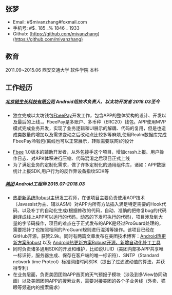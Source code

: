 ## 张梦
* Email: #$mivanzhang#foxmail.com
* 手机号:  #$_ 185 _% 1846 _ 1933
* Github: [https://github.com/mivanzhang](https://github.com/mivanzhang)

## 教育
2011.09~2015.06   西安交通大学    软件学院 本科

<!--## 技能
* Android Gradle插件开发，主导开发热更新系统[Robust](https://github.com/Meituan-Dianping/Robust)
* 
* Experiened in app architecture.
* Have some experience in Scrum development process and continuous integration on Android.-->

## 工作经历

##### [北京链生长科技有限公司](https://www.fbee.one/) Android组技术负责人、以太坊开发者 2018.03至今
*  独立完成以太坊钱包[FbeePay](https://www.fbee.one/fbeepay)开发工作，包含APP的整体架构的设计、开发以及最后的上线，。FbeePay是多账户、多币种（ERC20）钱包。APP使用MVP模式完成业务开发，实现了业务逻辑和UI展示的解耦、代码的复用，但是也造成类数量的增加以及需求变动之后改动点比较多等麻烦,使用Realm数据库完成FbeePay冷钱包(离线也可以正常展示，转账需要联网)的设计
<!--*  比特币钱包一直在调研，目前已经有一个可以支持导入助记词、同步资产（支持隔离见证）、普通转账（BIP44）以及支持隔离见证（BIP49）转账的demo-->
* [Fbee](https://www.fbee.one/) 1.0版本的辅助开发者，从外包接手这个项目，增加crash上报、用户操作日志、对APK体积进行压缩、代码混淆之后项目正式上线
* 为了满足业务的定制化需求，做了许多定制化的通用组件库，诸如：APP数据统计上报SDK,用户行为的反作弊设备指纹SDK等

##### [美团](https://www.meituan.com/) Android工程师 2015.07-2018.03
* [热更新系统Robust](https://github.com/Meituan-Dianping/Robust)主研发工程师，在该项目主要负责使用AOP技术（Javassist为主、辅以ASM）对APP内所有方法插入满足特定需要的Hook代码、以及补丁的自动化生成(根据修改的代码，自动、准确的把修复bug的代码翻译成线上APP可以运行的代码，动态的下发可执行的代码)，项目涉及到大量的字节码操作，项目的难点在于正式发布的APK是经过ProGuard处理的，需要把补丁也按照相同的ProGuard规则进行混淆等操作。该项目已经在GitHub开源，获赞2.9k。同时有两篇文章发布在美团技术博客：[Android热更新方案Robust](https://tech.meituan.com/android_robust.html) 以及 [Android热更新方案Robust开源，新增自动化补丁工具](https://tech.meituan.com/android_autopatch.html)
* 同时负责诸多通用SDK的开发和维护，比如说UUID（美团内部多APP共享唯一标识符，服务器生成、保存在客户端的唯一标识符）、SNTP（Standard network time Protcol）标准网络时间SDK（提出了过滤波动值的算法，并获得专利）
* 在业务层面，负责美团团购APP首页的天气预报子模块（涉及到多View协同动画）以及美团团购APP的搜索业务，需要对接美团的各个子业务线（外卖、猫眼等频道内的搜索需求）